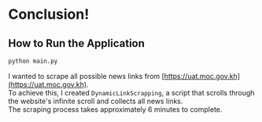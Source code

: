 # Conclusion!


## How to Run the Application

```bash
python main.py
```

I wanted to scrape all possible news links from [https://uat.moc.gov.kh](https://uat.moc.gov.kh).  
To achieve this, I created `DynamicLinkScrapping`, a script that scrolls through the website's infinite scroll and collects all news links.  
The scraping process takes approximately 6 minutes to complete.